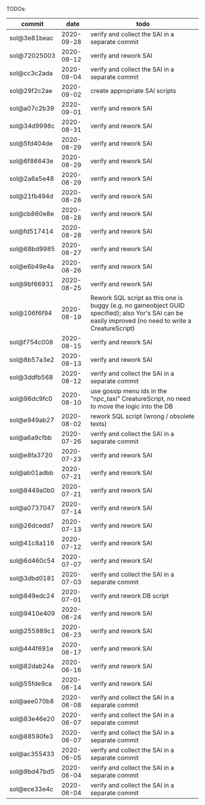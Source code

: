 TODOs:

| commit       | date       | todo |
|--------------|------------|------|
| sol@3e81beac | 2020-09-28 | verify and collect the SAI in a separate commit |
| sol@72025003 | 2020-09-12 | verify and rework SAI |
| sol@cc3c2ada | 2020-09-04 | verify and collect the SAI in a separate commit |
| sol@29f2c2ae | 2020-09-02 | create appropriate SAI scripts |
| sol@a07c2b39 | 2020-09-01 | verify and rework SAI |
| sol@34d9998c | 2020-08-31 | verify and rework SAI |
| sol@5fd404de | 2020-08-29 | verify and rework SAI |
| sol@6f86643e | 2020-08-29 | verify and rework SAI |
| sol@2a6a5e48 | 2020-08-29 | verify and rework SAI |
| sol@21fb494d | 2020-08-28 | verify and rework SAI |
| sol@cb860e8e | 2020-08-28 | verify and rework SAI |
| sol@fd517414 | 2020-08-28 | verify and rework SAI |
| sol@68bd9985 | 2020-08-27 | verify and rework SAI |
| sol@e6b49e4a | 2020-08-26 | verify and rework SAI |
| sol@9bf66931 | 2020-08-25 | verify and rework SAI |
| sol@106f6f94 | 2020-08-19 | Rework SQL script as this one is buggy (e.g. no gameobject GUID specified); also Yor's SAI can be easily improved (no need to write a CreatureScript) |
| sol@f754c008 | 2020-08-15 | verify and rework SAI |
| sol@8b57a3e2 | 2020-08-13 | verify and rework SAI |
| sol@3ddfb568 | 2020-08-12 | verify and collect the SAI in a separate commit |
| sol@96dc9fc0 | 2020-08-10 | use gossip menu ids in the "npc\_taxi" CreatureScript, no need to move the logic into the DB |
| sol@e949ab27 | 2020-08-02 | rework SQL script (wrong / obsolete texts) |
| sol@a6a9cfbb | 2020-07-26 | verify and collect the SAI in a separate commit |
| sol@e8fa3720 | 2020-07-23 | verify and rework SAI |
| sol@ab01adbb | 2020-07-21 | verify and rework SAI |
| sol@8449a0b0 | 2020-07-21 | verify and rework SAI |
| sol@a0737047 | 2020-07-14 | verify and rework SAI |
| sol@26dcedd7 | 2020-07-13 | verify and rework SAI |
| sol@41c8a116 | 2020-07-12 | verify and rework SAI |
| sol@6d460c54 | 2020-07-07 | verify and rework SAI |
| sol@3dbd0181 | 2020-07-03 | verify and collect the SAI in a separate commit |
| sol@849edc24 | 2020-07-01 | verify and rework DB script |
| sol@9410e409 | 2020-06-24 | verify and rework SAI |
| sol@255989c1 | 2020-06-23 | verify and rework SAI |
| sol@444f691e | 2020-06-17 | verify and rework SAI |
| sol@82dab24a | 2020-06-16 | verify and rework SAI |
| sol@55fde9ca | 2020-06-14 | verify and rework SAI |
| sol@aee070b8 | 2020-06-08 | verify and collect the SAI in a separate commit |
| sol@83e46e20 | 2020-06-07 | verify and collect the SAI in a separate commit |
| sol@88590fe3 | 2020-06-07 | verify and collect the SAI in a separate commit |
| sol@ac355433 | 2020-06-05 | verify and collect the SAI in a separate commit |
| sol@9bd47bd5 | 2020-06-04 | verify and collect the SAI in a separate commit |
| sol@ece33e4c | 2020-06-04 | verify and collect the SAI in a separate commit |

